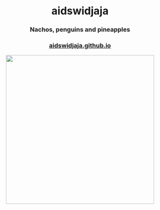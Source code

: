 <h1 align="center">aidswidjaja</h1>
<h3 align="center">Nachos, penguins and pineapples</h3>
<h3 align="center"><a href="https://aidswidjaja.github.io">aidswidjaja.github.io</a></h3>
<p align="center"><a href="https://www.pixiv.net/en/artworks/62441744"><img height="400px" src="https://cdn.donmai.us/original/17/16/__roy_fire_emblem_and_2_more_drawn_by_yuki_sumaburalove__17161cbfa138337b11a333af6e61862f.jpg"></a></p>
